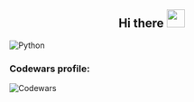 <h2 align="center">Hi there
<img src="https://github.com/blackcater/blackcater/raw/main/images/Hi.gif" height="32"/></h1>

![Python](https://img.shields.io/badge/python-3670A0?style=for-the-badge&logo=python&logoColor=ffdd54)
  
### Codewars profile:    
![Codewars](https://www.codewars.com/users/oriared/badges/large?theme=light)


<!--
**oriared/oriared** is a ✨ _special_ ✨ repository because its `README.md` (this file) appears on your GitHub profile.

Here are some ideas to get you started:

- 🔭 I’m currently working on ...
- 🌱 I’m currently learning ...
- 👯 I’m looking to collaborate on ...
- 🤔 I’m looking for help with ...
- 💬 Ask me about ...
- 📫 How to reach me: ...
- 😄 Pronouns: ...
- ⚡ Fun fact: ...
-->
